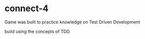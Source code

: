 # connect-4
Game was built to practice knowledge on Test Driven Development

build using the concepts of TDD. 
